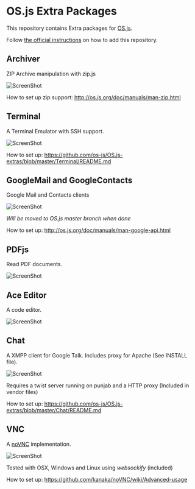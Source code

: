 # OS.js Extra Packages

This repository contains Extra packages for [OS.js](https://github.com/os-js/OS.js).

Follow [the official instructions](http://os.js.org/doc/manuals/man-package-manager.html) on how to add this repository.

## Archiver

ZIP Archive manipulation with zip.js

![ScreenShot](https://raw.githubusercontent.com/os-js/OS.js-extras/master/doc/archiver.png)

How to set up zip support: http://os.js.org/doc/manuals/man-zip.html

## Terminal

A Terminal Emulator with SSH support.

![ScreenShot](https://raw.githubusercontent.com/os-js/OS.js-extras/master/doc/terminal.png)

How to set up: https://github.com/os-js/OS.js-extras/blob/master/Terminal/README.md

## GoogleMail and GoogleContacts

Google Mail and Contacts clients

![ScreenShot](https://raw.githubusercontent.com/os-js/OS.js-extras/master/doc/google.png)

*Will be moved to OS.js master branch when done*

How to set up: http://os.js.org/doc/manuals/man-google-api.html

## PDFjs

Read PDF documents.

![ScreenShot](https://raw.githubusercontent.com/os-js/OS.js-extras/master/doc/pdf.png)

## Ace Editor

A code editor.

![ScreenShot](https://raw.githubusercontent.com/os-js/OS.js-extras/master/doc/ace.png)

## Chat

A XMPP client for Google Talk. Includes proxy for Apache (See INSTALL file).

![ScreenShot](https://raw.githubusercontent.com/os-js/OS.js-extras/master/doc/chat.png)

Requires a twist server running on punjab and a HTTP proxy (Included in vendor files)

How to set up: https://github.com/os-js/OS.js-extras/blob/master/Chat/README.md

## VNC

A [noVNC](https://github.com/kanaka/noVNC) implementation.

![ScreenShot](https://raw.githubusercontent.com/os-js/OS.js-extras/master/doc/vnc.png)

Tested with OSX, Windows and Linux using *websockify* (included)

How to set up: https://github.com/kanaka/noVNC/wiki/Advanced-usage
